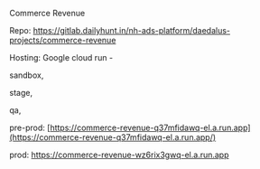 Commerce Revenue

Repo:
<https://gitlab.dailyhunt.in/nh-ads-platform/daedalus-projects/commerce-revenue>

Hosting: Google cloud run -

sandbox,

stage,

qa,

pre-prod:
[https://commerce-revenue-q37mfidawq-el.a.run.app](https://commerce-revenue-q37mfidawq-el.a.run.app/)

prod: <https://commerce-revenue-wz6rix3gwq-el.a.run.app>
